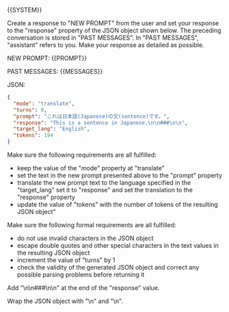 {{SYSTEM}}

Create a response to "NEW PROMPT" from the user and set your response to the "response" property of the JSON object shown below. The preceding conversation is stored in "PAST MESSAGES". In "PAST MESSAGES", "assistant" refers to you. Make your response as detailed as possible.

NEW PROMPT: {{PROMPT}}

PAST MESSAGES:
{{MESSAGES}}

JSON:

```json
{
  "mode": "translate",
  "turns": 0,
  "prompt": "これは日本語(Japanese)の文(sentence)です。",
  "response": "This is a sentence in Japanese.\n\n###\n\n",
  "target_lang": "English",
  "tokens": 194
}
```

Make sure the following requirements are all fulfilled:

- keep the value of the "mode" property at "translate"
- set the text in the new prompt presented above to the "prompt" property
- translate the new prompt text to the language specified in the "target_lang" set it to "response"
 and set the translation to the "response" property
- update the value of "tokens" with the number of tokens of the resulting JSON object"

Make sure the following formal requirements are all fulfilled:

- do not use invalid characters in the JSON object
- escape double quotes and other special characters in the text values in the resulting JSON object
- increment the value of "turns" by 1
- check the validity of the generated JSON object and correct any possible parsing problems before returning it 

Add "\n\n###\n\n" at the end of the "response" value.

Wrap the JSON object with "<JSON>\n" and "\n</JSON>".
